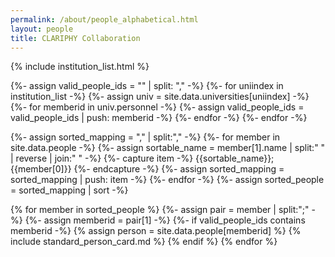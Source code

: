 ```yaml
---
permalink: /about/people_alphabetical.html
layout: people
title: CLARIPHY Collaboration
---
```


{% include institution_list.html %}

{%- assign valid_people_ids = "" | split: "," -%}
{%- for uniindex in institution_list -%}
  {%- assign univ = site.data.universities[uniindex] -%}
  {%- for memberid in univ.personnel -%}
    {%- assign valid_people_ids = valid_people_ids | push: memberid -%}
  {%- endfor -%}
{%- endfor -%}

{%- assign sorted_mapping = "," | split:"," -%}
{%- for member in site.data.people -%}
  {%- assign sortable_name = member[1].name | split:" " | reverse | join:" " -%}
  {%- capture item -%}
    {{sortable_name}};{{member[0]}}
  {%- endcapture -%}
  {%- assign sorted_mapping = sorted_mapping | push: item -%}
{%- endfor -%}
{%- assign sorted_people = sorted_mapping | sort -%}

<div class="container-fluid">
<div class="row">
{% for member in sorted_people %}
  {%- assign pair = member | split:";" -%}
  {%- assign memberid = pair[1] -%}
  {%- if valid_people_ids contains memberid -%}
    {% assign person = site.data.people[memberid] %}
    {% include standard_person_card.md %}
  {% endif %}
{% endfor %}
</div>
</div>

